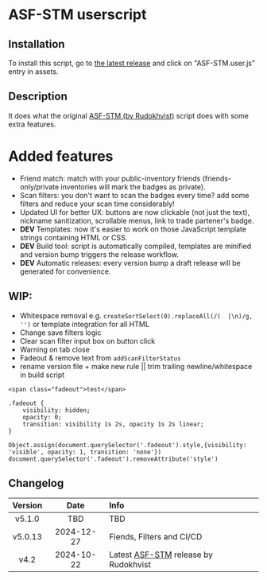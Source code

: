 # ASF-STM userscript

## Installation

To install this script, go to [the latest release](https://github.com/iBreakEverything/ASF-STM-Enhancement/releases/latest) and click on "ASF-STM.user.js" entry in assets.

## Description

It does what the original [ASF-STM (by Rudokhvist)](https://github.com/Rudokhvist/ASF-STM) script does with some extra features.

# Added features
- Friend match: match with your public-inventory friends (friends-only/private inventories will mark the badges as private).
- Scan filters: you don't want to scan the badges every time? add some filters and reduce your scan time considerably!
- Updated UI for better UX: buttons are now clickable (not just the text), nickname sanitization, scrollable menus, link to trade partener's badge.
- **DEV** Templates: now it's easier to work on those JavaScript template strings containing HTML or CSS.
- **DEV** Build tool: script is automatically compiled, templates are minified and version bump triggers the release workflow.
- **DEV** Automatic releases: every version bump a draft release will be generated for convenience.

## WIP:
-   Whitespace removal e.g. `createSortSelect(0).replaceAll(/(  |\n)/g, '')` or template integration for all HTML
-   Change save filters logic
-   Clear scan filter input box on button click
-   Warning on tab close
-   Fadeout & remove text from `addScanFilterStatus`
-   rename version file + make new rule || trim trailing newline/whitespace in build script
```
<span class="fadeout">test</span>

.fadeout {
    visibility: hidden;
    opacity: 0;
    transition: visibility 1s 2s, opacity 1s 2s linear;
}

Object.assign(document.querySelector('.fadeout').style,{visibility: 'visible', opacity: 1, transition: 'none'})
document.querySelector('.fadeout').removeAttribute('style')
```

## Changelog

Version | Date | Info
:-: | :-: | :-
v5.1.0 | TBD | TBD
v5.0.13 | 2024-12-27 | Fiends, Filters and CI/CD
v4.2 | 2024-10-22 | Latest [ASF-STM](https://github.com/Rudokhvist/ASF-STM) release by Rudokhvist
